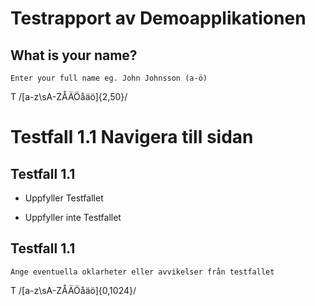 # Testrapport av Demoapplikationen

## What is your name?
	Enter your full name eg. John Johnsson (a-ö)
 T /[a-z\sA-ZÅÄÖåäö]{2,50}/

# Testfall 1.1 Navigera till sidan

## Testfall 1.1 
 + Uppfyller Testfallet
 - Uppfyller inte Testfallet
 
## Testfall 1.1 
	Ange eventuella oklarheter eller avvikelser från testfallet
 T /[a-z\sA-ZÅÄÖåäö]{0,1024}/
